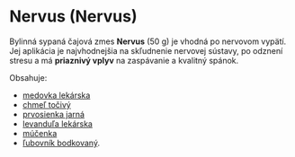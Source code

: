 Nervus (Nervus)
===============

Bylinná sypaná čajová zmes **Nervus** (50 g) je vhodná po nervovom vypätí. Jej
aplikácia je najvhodnejšia na skľudnenie nervovej sústavy, po odznení stresu a
má **priaznivý vplyv** na zaspávanie a kvalitný spánok.

Obsahuje:

* [medovka lekárska](/bylinky/medovka-lekarska)
* [chmeľ točivý](/bylinky/chmel-obycajny)
* [prvosienka jarná](/bylinky/prvosienka-jarna)
* [levanduľa lekárska](/bylinky/levandula-lekarska)
* [múčenka](/bylinky/mucenka)
* [ľubovník bodkovaný](/bylinky/lubovnik-bodkovany).

